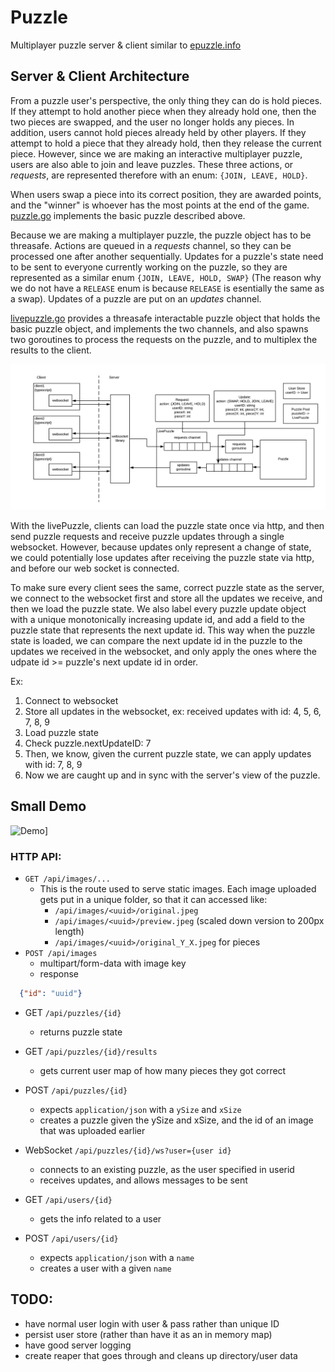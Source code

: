 # Puzzle

Multiplayer puzzle server & client similar to [epuzzle.info](http://epuzzle.info)


## Server & Client Architecture

From a puzzle user's perspective, the only thing they can do is hold pieces. If they attempt to hold another 
piece when they already hold one, then the two pieces are swapped, and the user no longer holds any pieces.
In addition, users cannot hold pieces already held by other players. If they attempt to hold a piece
that they already hold, then they release the current piece. 
However, since we are making an interactive multiplayer puzzle, users are also able to join and leave puzzles.
These three actions, or _requests_, are represented therefore with an enum: `{JOIN, LEAVE, HOLD}`. 

When users swap a piece into its correct position, they are awarded points, and the "winner" is whoever has 
the most points at the end of the game. [puzzle.go](game/puzzle.go) implements the basic puzzle described above.

Because we are making a multiplayer puzzle, the puzzle object has to be threasafe. Actions are queued in a 
_requests_ channel, so they can be processed one after another sequentially. Updates for a puzzle's state need
to be sent to everyone currently working on the puzzle, so they are represented as a similar enum 
`{JOIN, LEAVE, HOLD, SWAP}` (The reason why we do not have a `RELEASE` enum is because `RELEASE` is esentially
the same as a swap). Updates of a puzzle are put on an _updates_ channel. 

[livepuzzle.go](game/livepuzzle.go) provides a threasafe interactable puzzle object that holds the 
basic puzzle object, and implements the two channels, and also spawns two goroutines to process the requests on 
the puzzle, and to multiplex the results to the client. 

![Server Architecture](assets/blankdiagram2.png)

With the livePuzzle, clients can load the puzzle state once via http, and then send puzzle requests and 
receive puzzle updates through a single websocket. However, because updates only represent a change of 
state, we could potentially lose updates after receiving the puzzle state via http, and before our web socket 
is connected. 

To make sure every client sees the same, correct puzzle state as the server, we connect to the websocket first
and store all the updates we receive, and then we load the puzzle state. We also label every puzzle update object
with a unique monotonically increasing update id, and add a field to the puzzle state that represents the next update
id. This way when the puzzle state is loaded, we can compare the next update id in the puzzle to the updates we 
received in the websocket, and only apply the ones where the udpate id >= puzzle's next update id in order. 

Ex:
1. Connect to websocket
2. Store all updates in the websocket, ex: received updates with id: 4, 5, 6, 7, 8, 9
3. Load puzzle state
4. Check puzzle.nextUpdateID: 7
5. Then, we know, given the current puzzle state, we can apply updates with id: 7, 8, 9
6. Now we are caught up and in sync with the server's view of the puzzle. 

## Small Demo
![Demo](assets/basicdemo.gif)]

### HTTP API:
- `GET /api/images/...`
  - This is the route used to serve static images. Each image uploaded gets put in a unique folder, 
so that it can accessed like: 
    - `/api/images/<uuid>/original.jpeg`
    - `/api/images/<uuid>/preview.jpeg` (scaled down version to 200px length)
    - `/api/images/<uuid>/original_Y_X.jpeg` for pieces
- `POST /api/images`
  - multipart/form-data with image key
  - response
```json
  {"id": "uuid"}
```

- GET `/api/puzzles/{id}`
  - returns puzzle state

- GET `/api/puzzles/{id}/results`
  - gets current user map of how many pieces they got correct

- POST `/api/puzzles/{id}`
  - expects `application/json` with a `ySize` and `xSize`
  - creates a puzzle given the ySize and xSize, and the id of an image that was uploaded earlier

- WebSocket `/api/puzzles/{id}/ws?user={user id}`
  - connects to an existing puzzle, as the user specified in userid
  - receives updates, and allows messages to be sent

- GET `/api/users/{id}`
  - gets the info related to a user

- POST `/api/users/{id}`
  - expects `application/json` with a `name`
  - creates a user with a given `name`


## TODO:
- have normal user login with user & pass rather than unique ID 
- persist user store (rather than have it as an in memory map)
- have good server logging
- create reaper that goes through and cleans up directory/user data